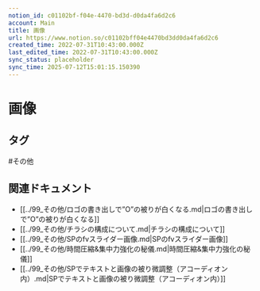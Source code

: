 ```yaml
---
notion_id: c01102bf-f04e-4470-bd3d-d0da4fa6d2c6
account: Main
title: 画像
url: https://www.notion.so/c01102bff04e4470bd3dd0da4fa6d2c6
created_time: 2022-07-31T10:43:00.000Z
last_edited_time: 2022-07-31T10:43:00.000Z
sync_status: placeholder
sync_time: 2025-07-12T15:01:15.150390
---
```

# 画像


## タグ

#その他 

## 関連ドキュメント

- [[../99_その他/ロゴの書き出しで”O”の被りが白くなる.md|ロゴの書き出しで”O”の被りが白くなる]]
- [[../99_その他/チラシの構成について.md|チラシの構成について]]
- [[../99_その他/SPのfvスライダー画像.md|SPのfvスライダー画像]]
- [[../99_その他/時間圧縮&集中力強化の秘儀.md|時間圧縮&集中力強化の秘儀]]
- [[../99_その他/SPでテキストと画像の被り微調整（アコーディオン内）.md|SPでテキストと画像の被り微調整（アコーディオン内）]]
